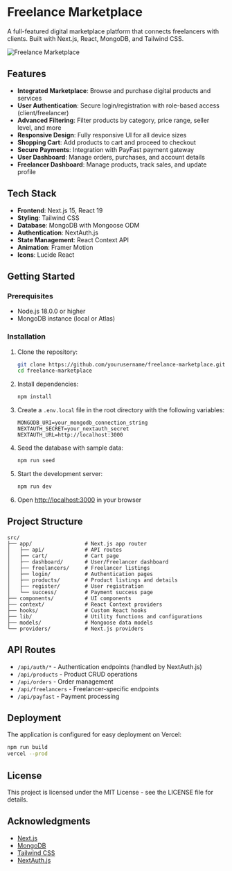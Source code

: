 # Freelance Marketplace

A full-featured digital marketplace platform that connects freelancers with clients. Built with Next.js, React, MongoDB, and Tailwind CSS.

![Freelance Marketplace](public/marketplace-preview.png)

## Features

- **Integrated Marketplace**: Browse and purchase digital products and services
- **User Authentication**: Secure login/registration with role-based access (client/freelancer)
- **Advanced Filtering**: Filter products by category, price range, seller level, and more
- **Responsive Design**: Fully responsive UI for all device sizes
- **Shopping Cart**: Add products to cart and proceed to checkout
- **Secure Payments**: Integration with PayFast payment gateway
- **User Dashboard**: Manage orders, purchases, and account details
- **Freelancer Dashboard**: Manage products, track sales, and update profile

## Tech Stack

- **Frontend**: Next.js 15, React 19
- **Styling**: Tailwind CSS
- **Database**: MongoDB with Mongoose ODM
- **Authentication**: NextAuth.js
- **State Management**: React Context API
- **Animation**: Framer Motion
- **Icons**: Lucide React

## Getting Started

### Prerequisites

- Node.js 18.0.0 or higher
- MongoDB instance (local or Atlas)

### Installation

1. Clone the repository:
   ```bash
   git clone https://github.com/yourusername/freelance-marketplace.git
   cd freelance-marketplace
   ```

2. Install dependencies:
   ```bash
   npm install
   ```

3. Create a `.env.local` file in the root directory with the following variables:
   ```
   MONGODB_URI=your_mongodb_connection_string
   NEXTAUTH_SECRET=your_nextauth_secret
   NEXTAUTH_URL=http://localhost:3000
   ```

4. Seed the database with sample data:
   ```bash
   npm run seed
   ```

5. Start the development server:
   ```bash
   npm run dev
   ```

6. Open [http://localhost:3000](http://localhost:3000) in your browser

## Project Structure

```
src/
├── app/                 # Next.js app router
│   ├── api/             # API routes
│   ├── cart/            # Cart page
│   ├── dashboard/       # User/Freelancer dashboard
│   ├── freelancers/     # Freelancer listings
│   ├── login/           # Authentication pages
│   ├── products/        # Product listings and details
│   ├── register/        # User registration
│   └── success/         # Payment success page
├── components/          # UI components
├── context/             # React Context providers
├── hooks/               # Custom React hooks
├── lib/                 # Utility functions and configurations
├── models/              # Mongoose data models
└── providers/           # Next.js providers
```

## API Routes

- `/api/auth/*` - Authentication endpoints (handled by NextAuth.js)
- `/api/products` - Product CRUD operations
- `/api/orders` - Order management
- `/api/freelancers` - Freelancer-specific endpoints
- `/api/payfast` - Payment processing

## Deployment

The application is configured for easy deployment on Vercel:

```bash
npm run build
vercel --prod
```

## License

This project is licensed under the MIT License - see the LICENSE file for details.

## Acknowledgments

- [Next.js](https://nextjs.org/)
- [MongoDB](https://www.mongodb.com/)
- [Tailwind CSS](https://tailwindcss.com/)
- [NextAuth.js](https://next-auth.js.org/)
